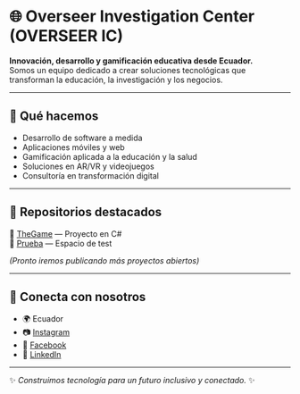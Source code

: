 # 🌐 Overseer Investigation Center (OVERSEER IC)

**Innovación, desarrollo y gamificación educativa desde Ecuador.**  
Somos un equipo dedicado a crear soluciones tecnológicas que transforman la educación, la investigación y los negocios.

---

## 🚀 Qué hacemos
- Desarrollo de software a medida  
- Aplicaciones móviles y web  
- Gamificación aplicada a la educación y la salud  
- Soluciones en AR/VR y videojuegos  
- Consultoría en transformación digital  

---

## 📂 Repositorios destacados
🔹 [TheGame](https://github.com/overseeric/TheGame) — Proyecto en C#  
🔹 [Prueba](https://github.com/overseeric/prueba) — Espacio de test  

*(Pronto iremos publicando más proyectos abiertos)*

---

## 🤝 Conecta con nosotros
- 🌍 Ecuador  
- 📷 [Instagram](https://instagram.com/overseeric)  
- 📘 [Facebook](https://facebook.com/overseeric)  
- 💼 [LinkedIn](https://linkedin.com/company/overseeric)  

---

✨ *Construimos tecnología para un futuro inclusivo y conectado.* ✨
